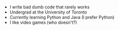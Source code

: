 - I write bad dumb code that rarely works
- Undergrad at the University of Toronto
- Currently learning Python and Java (I prefer Python)
- I like video games (who doesn't?)

<!---
Concordski-144/Concordski-144 is a ✨ special ✨ repository because its `README.md` (this file) appears on your GitHub profile.
You can click the Preview link to take a look at your changes.
--->
